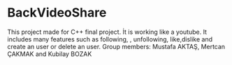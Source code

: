# BackVideoShare

This project made for C++ final project.
İt is working like a youtube. 
It includes many features such as following, , unfollowing, like,dislike and create an user or delete an user.
Group members: Mustafa AKTAŞ, Mertcan ÇAKMAK and Kubilay BOZAK
